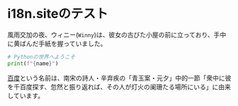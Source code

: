 # i18n.siteのテスト

風雨交加の夜、ウィニー(`Winny`)は、彼女の古びた小屋の前に立っており、手中に黄ばんだ手紙を握っていました。

```python
# Pythonの世界へようこそ
print(f"{name}")
```

<a class="A" href="https://baidu.com">百度</a>という名前は、南宋の詩人・辛弃疾の「青玉案・元夕」中的一節「衆中に彼を千百度探す、忽然と振り返れば、その人が灯火の阑珊たる場所にいる」に由来しています。